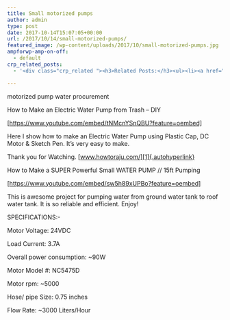 ```yaml
---
title: Small motorized pumps
author: admin
type: post
date: 2017-10-14T15:07:05+00:00
url: /2017/10/14/small-motorized-pumps/
featured_image: /wp-content/uploads/2017/10/small-motorized-pumps.jpg
ampforwp-amp-on-off:
  - default
crp_related_posts:
  - '<div class="crp_related "><h3>Related Posts:</h3><ul><li><a href="https://scdhub.org/2017/12/25/wastewater-treatment-and-biosolids-management/"    ><img src="https://scdhub.org/wp-content/uploads/2017/12/wastewater-treatment-and-biosoli-150x150.jpg" alt="Wastewater treatment and Biosolids management" title="Wastewater treatment and Biosolids management" width="150" height="150" class="crp_thumb crp_featured" /><span class="crp_title">Wastewater treatment and Biosolids management</span></a></li><li><a href="https://scdhub.org/2018/01/06/household-and-neighborhood-sanitation-infrastructures-excreta-wastewater-disposal-in-developing-countries/"    ><img src="https://scdhub.org/wp-content/plugins/contextual-related-posts/default.png" alt="Household and neighborhood Sanitation Infrastructures: Excreta, wastewater disposal in developing countries" title="Household and neighborhood Sanitation Infrastructures: Excreta, wastewater disposal in developing countries" width="150" height="150" class="crp_thumb crp_default" /><span class="crp_title">Household and neighborhood Sanitation&hellip;</span></a></li><li><a href="https://scdhub.org/2017/12/29/walking-in-sabinas-shoes-world-vision/"    ><img src="https://scdhub.org/wp-content/uploads/2017/12/walking-in-sabinas-shoes-world-v-150x150.jpg" alt="Walking in Sabinas Shoes &#8211; World Vision" title="Walking in Sabinas Shoes &#8211; World Vision" width="150" height="150" class="crp_thumb crp_featured" /><span class="crp_title">Walking in Sabinas Shoes &#8211; World Vision</span></a></li><li><a href="https://scdhub.org/2017/10/14/8328/"    ><img src="https://scdhub.org/wp-content/uploads/2017/10/maxresdefault-1-150x150.jpg" alt="Critter Farm&#8217;s DIY 660 Gallon Rain Barrel Manifold System" title="Critter Farm&#8217;s DIY 660 Gallon Rain Barrel Manifold System" width="150" height="150" class="crp_thumb crp_featured" /><span class="crp_title">Critter Farm&#8217;s DIY 660 Gallon Rain Barrel&hellip;</span></a></li><li><a href="https://scdhub.org/2018/01/16/9094/"    ><img src="https://scdhub.org/wp-content/uploads/2018/01/9094-150x150.jpg" alt="Problem Solved: Chlorinator Feed Rate Problem &#8211; Wastewater Math" title="Problem Solved: Chlorinator Feed Rate Problem &#8211; Wastewater Math" width="150" height="150" class="crp_thumb crp_featured" /><span class="crp_title">Problem Solved: Chlorinator Feed Rate Problem&hellip;</span></a></li><li><a href="https://scdhub.org/2018/01/06/sanitation-in-emergencies/"    ><img src="https://scdhub.org/wp-content/plugins/contextual-related-posts/default.png" alt="Sanitation in Emergencies" title="Sanitation in Emergencies" width="150" height="150" class="crp_thumb crp_default" /><span class="crp_title">Sanitation in Emergencies</span></a></li></ul><div class="crp_clear"></div></div>'

---
```

motorized pump water procurement

How to Make an Electric Water Pump from Trash &#8211; DIY
  
[https://www.youtube.com/embed/tNMcnYSnQBU?feature=oembed]

Here I show how to make an Electric Water Pump using Plastic Cap, DC Motor & Sketch Pen. It&#8217;s very easy to make.

Thank you for Watching. [www.howtoraju.com/][1]{.autohyperlink}

How to Make a SUPER Powerful Small WATER PUMP // 15ft Pumping
  
[https://www.youtube.com/embed/sw5h89xUPBo?feature=oembed]

This is awesome project for pumping water from ground water tank to roof water tank. It is so reliable and efficient. Enjoy!

SPECIFICATIONS:-
  
Motor Voltage: 24VDC
  
Load Current: 3.7A
  
Overall power consumption: ~90W
  
Motor Model #: NC5475D
  
Motor rpm: ~5000
  
Hose/ pipe Size: 0.75 inches
  
Flow Rate: ~3000 Liters/Hour

 [1]: http://www.howtoraju.com/